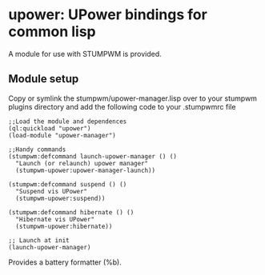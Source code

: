 upower: UPower bindings for common lisp
=======================================

A module for use with STUMPWM is provided.

Module setup
------------

Copy or symlink the stumpwm/upower-manager.lisp over to your stumpwm
plugins directory and add the following code to your .stumpwmrc file

``` Lisp
;;Load the module and dependences
(ql:quickload "upower")
(load-module "upower-manager")

;;Handy commands
(stumpwm:defcommand launch-upower-manager () ()
  "Launch (or relaunch) upower manager"
  (stumpwm-upower:upower-manager-launch))

(stumpwm:defcommand suspend () ()
  "Suspend vis UPower"
  (stumpwm-upower:suspend))

(stumpwm:defcommand hibernate () ()
  "Hibernate vis UPower"
  (stumpwm-upower:hibernate))

;; Launch at init
(launch-upower-manager)
```

Provides a battery formatter (%b).